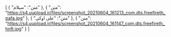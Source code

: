 [
  {
    "متن": "سیلام"
  },
  {
    "متن": "https://s4.uupload.ir/files/screenshot_20210604_161213_com.dts.freefireth_pafa.jpg"
  },
  {
    "متن": "علی اوکی"
  },
  {
    "متن": "https://s4.uupload.ir/files/screenshot_20210604_161147_com.dts.freefireth_hnft.jpg"
  }
]
